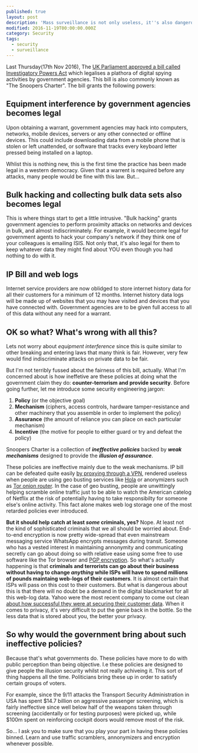 ```yaml
---
published: true
layout: post
description: 'Mass surveillance is not only useless, it''s also dangerous'
modified: 2016-11-19T00:00:00.000Z
category: Security
tags:
  - security
  - surveillance
---
```

Last Thursday(17th Nov 2016), The [UK Parliament approved a bill called Investigatory Powers Act](https://www.theguardian.com/world/2016/nov/19/extreme-surveillance-becomes-uk-law-with-barely-a-whimper) which legalises a plathora of digital spying activities by government agencies. This bill is also commonly known as "The Snoopers Charter". The bill grants the following powers:

## Equipment interference by government agencies becomes legal
Upon obtaining a warrant, government agencies may hack into computers, networks, mobile devices, servers or any other connected or offline devices. 
This could include downloading data from a mobile phone that is stolen or left unattended, or software that tracks every keyboard letter pressed being installed on a laptop.

Whlist this is nothing new, this is the first time the practice has been made legal in a western democracy. Given that a warrent is required before any attacks, many people would be fine with this law. But... 

## Bulk hacking and collecting bulk data sets also becomes legal
This is where things start to get a little intrusive. "Bulk hacking" grants government agencies to perform proximity attacks on networks and devices in bulk, and almost indiscriminately. For example, it would become legal for government agents to hack your company's network if they think one of your colleagues is emailing ISIS. Not only that, it's also legal for them to keep whatever data they might find about YOU even though you had nothing to do with it. 

## IP Bill and web logs
Internet service providers are now oblidged to store internet history data for all their customers for a minimum of 12 months. Internet history data logs will be made up of websites that you may have visited and devices that you have connected with. Government agencies are to be given full access to all of this data without any need for a warrant. 

## OK so what? What's wrong with all this?
Lets not worry about *equipment interference* since this is quite similar to other breaking and entering laws that many think is fair. However, very few would find indiscriminate attacks on private data to be fair.

But I'm not terribly fussed about the fairness of this bill, actually. What I'm concerned about is how ineffetive are these policies at doing what the government claim they do: **counter-terrorism and provide security**. Before going further, let me introduce some security engineering jargon:

1. **Policy** (or the objective goal)
2. **Mechanism** (ciphers, access controls, hardware tamper-resistance and other machinery that you assemble in order to implement the policy)
3. **Assurance** (the amount of reliance you can place on each particular mechanism)
4. **Incentive** (the motive for people to either guard or try and defeat the policy)

Snoopers Charter is a collection of **_ineffective policies_** backed by **_weak mechanisms_** designed to provide the **_illusion of assurance_**. 

These policies are ineffective mainly due to the weak mechanisms. IP bill can be defeated quite easily [by proxying through a VPN](http://www.pcadvisor.co.uk/how-to/internet/how-use-vpn-set-up-vpn-for-private-browsing-3466190/), rendered useless when people are using geo busting services like [Hola](http://www.hola.org) or anonymizers such as [Tor onion router](https://www.torproject.org/projects/torbrowser.html.en). In the case of geo busting, people are unwittingly helping scramble online traffic just to be able to watch the American catelog of Netflix at the risk of potentially having to take responsibilty for someone else's online activity. This fact alone makes web log storage one of the most retarded policies ever introduced.

**But it should help catch at least _some_ criminals, yes?**
Nope. At least not the kind of sophisticated criminals that we all should be worried about. End-to-end encryption is now pretty wide-spread that even mainstream messaging service WhatsApp encrypts messages during transit. Someone who has a vested interest in maintaining annonymity and communicating secretly can go about doing so with relative ease using some free to use software like the Tor browser and [PGP encryption](https://en.wikipedia.org/wiki/Pretty_Good_Privacy). So what's actually happening is that **criminals and terrorists can go about their business without having to change _anything_ while ISPs will have to spend millions of pounds maintaing web-logs of their customers**. It is almost certain that ISPs will pass on this cost to their customers. But what is dangerous about this is that there will no doubt be a demand in the digital blackmarket for all this web-log data. Yahoo were the most recent company to come out clean [about how successful they were at securing their customer data](https://www.theguardian.com/technology/2016/sep/23/yahoo-questinos-hack-researchers). When it comes to privacy, it's very difficult to put the genie back in the bottle. So the less data that is stored about you, the better your privacy. 

## So why would the government bring about such ineffective policies?
Because that's what governments do. These policies have more to do with public perception than being objective. I.e these policies are designed to give people the illusion security whilst not really achiveing it. This sort of thing happens all the time. Politicians bring these up in order to satisfy certain groups of voters.

For example, since the 9/11 attacks the Transport Security Administration in USA has spent $14.7 billion on aggressive passenger screening, which is fairly ineffective since well below half of the weapons taken through screening (accidentally or for testing purposes) were picked up, while $100m spent on reinforcing cockpit doors would remove most of the risk. 

So... I ask you to make sure that you play your part in having these policies binned. Learn and use traffic scramblers, annonymizers and encryption whenever possible. 



